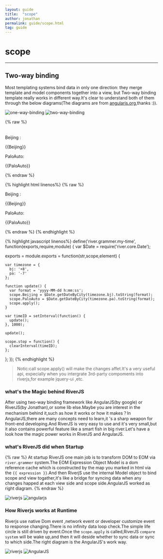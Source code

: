 ```yaml
---
layout: guide
title:  "scope"
author: jonathan
permalink: guide/scope.html
tag: guide
---
```



# scope

-----------


## Two-way binding

Most templating systems bind data in only one direction: they merge template and model components together into a view, but Two-way binding template really works in different way.It's clear to understand both of them through the below diagrams(The diagrams are from [angularjs.org](http://angularjs.org/),thanks :)).

![one-way-binding](http://docs.angularjs.org/img/One_Way_Data_Binding.png)
![two-way-binding](http://docs.angularjs.org/img/Two_Way_Data_Binding.png)


{% raw %}
<div my-time class="example" style="padding-top:20px">
    <span>Beijing :</span>
    <p>{{Beijing}}</p>
    <span>PaloAuto:</span>
    <p>{{PaloAuto}}</p>
</div>
{% endraw %}

{% highlight html linenos%}
{% raw %}
<div my-time class="example">
    <span>Beijing :</span>
    <p>{{Beijing}}</p>
    <span>PaloAuto:</span>
    <p>{{PaloAuto}}</p>
</div>
{% endraw %}
{% endhighlight %}

{% highlight javascript linenos%}
define('river.grammer.my-time', function(exports,require,module) {
  var $Date = require('river.core.Date');

  exports = module.exports = function(str,scope,element) {

    var timezone = {
      bj: '+8',
      pa: '-7'
    };

    function update() {
      var format = 'yyyy-MM-dd h:mm:ss';
      scope.Beijing = $Date.getDateByCity(timezone.bj).toString(format);
      scope.PaloAuto = $Date.getDateByCity(timezone.pa).toString(format);
      scope.apply();
    }

    var timeID = setInterval(function() {
      update();
    }, 1000);

    update();

    scope.stop = function() {
      clearInterval(timeID);
    };
  };
});
{% endhighlight %}

>Notic:call scope.apply() will make the changes affet.It's a very useful api,
expecially when you intergrate 3rd-party compoments into riverjs,for example jquery-ui ,etc.

### what's the Magic behind RiverJS

After using two-way binding framework like AngularJS(by google) or RiverJS(by Jonathan),or some lib else.Maybe you are interest in the mechanism behind it,such as how it works or how it makes？In AngularJS,there are many concepts need to learn,it 's a sharp weapon for front-end developing.And
RiverJS is very easy to use and it's very small,but it also contains powerful feature like a smart fish in big river.Let's have a look how the magic power works in RiverJS and AngularJS.

### what's RiverJS did when Startup

{% raw %}
At startup RiverJS one main job is to transform DOM to EOM via `river.grammer` system.The EOM Expression Object Model is a dom reference cache which is constructed by the map you marked in html via the `{{ expression }}`.And then RiverjS use the internal Model object to bind scope and view togather,it's
like a bridge for syncing data when any changes happed at each view side and scope side.AngularJS worked as right diagram.
{% endraw %}

![riverjs](https://dl.dropboxusercontent.com/u/236290402/riverjs/riverjs-startup.svg)
![angularjs](http://docs.angularjs.org/img/guide/concepts-startup.png)


### How Riverjs works at Runtime


Riverjs use native Dom event ,network event or developer customize event to response changing.There is no infinity data loop check.The simple life circle is still driven by event.Once the `scope.apply` is called,RiverJS `compare system` will be wake up,and then it will deside whether to sync data or
sync to which side.The right diagram is the AngularJS's work way.

![riverjs](https://dl.dropboxusercontent.com/u/236290402/riverjs/riverjs-runtime.svg)
![AngularJS](http://docs.angularjs.org/img/guide/concepts-runtime.png)
